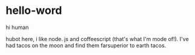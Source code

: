 # hello-word

hi human

hubot here, i like node. js and coffeescript (that's what I'm mode of!).
I've had tacos on the moon and find them farsuperior to earth tacos.
